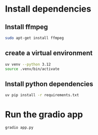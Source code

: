 # Install dependencies 

## Install ffmpeg
```bash
sudo apt-get install ffmpeg
```

## create a virtual environment
```bash
uv venv --python 3.12
source .venv/bin/activate
```

## Install python dependencies
```bash
uv pip install -r requirements.txt
```

# Run the gradio app
```bash
gradio app.py
```